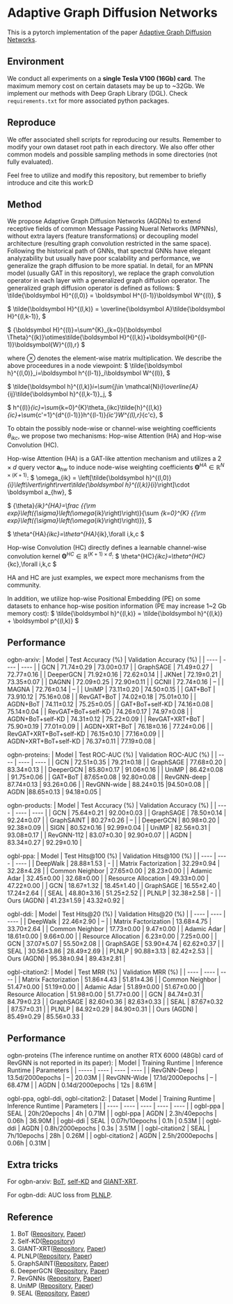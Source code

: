 # Adaptive Graph Diffusion Networks

This is a pytorch implementation of the paper [Adaptive Graph Diffusion Networks](https://arxiv.org/abs/2012.15024).

## Environment
We conduct all experiments on a **single Tesla V100 (16Gb) card**. The maximum memory cost on certain datasets may be up to ~32Gb. We implement our methods with Deep Graph Library (DGL). Check `requirements.txt` for more associated python packages.

## Reproduce
We offer associated shell scripts for reproducing our results. Remember to modify your own dataset root path in each directory. We also offer other common models and possible sampling methods in some directories (not fully evaluated).

Feel free to utilize and modify this repository, but remember to briefly introduce and cite this work:D
 
## Method
We propose Adaptive Graph Diffusion Networks (AGDNs) to extend receptive fields of common Message Passing Nueral Networks (MPNNs), without extra layers (feature transformations) or decoupling model architecture (resulting graph convolution restricted in the same space). Following the historical path of GNNs, that spectral GNNs have elegant analyzability but usually have poor scalability and performance, we generalize the graph diffusion to be more spatial. In detail, for an MPNN model (usually GAT in this repository), we replace the graph convolution operator in each layer with a generalized graph diffusion operator. The generalized graph diffusion operator is defined as follows:
$
\tilde{\boldsymbol H}^{(l,0)} = \boldsymbol H^{(l-1)}\boldsymbol W^{(l)},
$

$
\tilde{\boldsymbol H}^{(l,k)} = \overline{\boldsymbol A}\tilde{\boldsymbol H}^{(l,k-1)},
$

$
{\boldsymbol H}^{(l)}=\sum^{K}_{k=0}{\boldsymbol \Theta}^{(k)}\otimes\tilde{\boldsymbol H}^{(l,k)}+\boldsymbol{H}^{(l-1)}\boldsymbol{W}^{(l),r}
$

where $\otimes$ denotes the element-wise matrix multiplication. We describe the above proceedures in a node viewpoint:
$
\tilde{\boldsymbol h}^{(l,0)}_i=\boldsymbol h^{(l-1)}_i\boldsymbol W^{(l)},
$

$
\tilde{\boldsymbol h}^{(l,k)}_i=\sum_{j\in \mathcal{N}_i}\overline{A}_{ij}\tilde{\boldsymbol h}^{(l,k-1)}_j,
$

$
h^{(l)}_{ic}=\sum_{k=0}^{K}\theta_{ikc}\tilde{h}^{(l,k)}_{ic}+\sum_{c'=1}^{d^{(l-1)}}h^{(l-1)}_{ic'}W^{(l),r}_{c'c},
$

To obtain the possibly node-wise or channel-wise weighting coefficients $\theta_{ikc}$, we propose two mechanisms: Hop-wise Attention (HA) and Hop-wise Convolution (HC).

Hop-wise Attention (HA) is a GAT-like attention mechanism and utilizes a $2\times d$ query vector $\boldsymbol a_{hw}$ to induce node-wise weighting coefficients $\boldsymbol \Theta^{HA} \in \mathbb R^{N\times (K+1)}$:
$
\omega_{ik} = \left[\tilde{\boldsymbol h}^{(l,0)}_{i}\left\lvert\right\rvert\tilde{\boldsymbol h}^{(l,k)}_{i}\right]\cdot \boldsymbol a_{hw},
$

$
{\theta}_{ik}^{HA}=\frac {{\rm exp}\left({\sigma}\left(\omega_{ik}\right)\right)}{\sum _{k=0}^{K} {{\rm exp}\left({\sigma}\left(\omega_{ik}\right)\right)}},
$

$
\theta^{HA}_{ikc}=\theta^{HA}_{ik},\forall i,k,c
$

Hop-wise Convolution (HC) directly defines a learnable channel-wise convolution kernel $\boldsymbol \Theta^{HC}\in \mathbb R^{(K+1)\times d}$:
$
\theta^{HC}_{ikc}=\theta^{HC}_{kc},\forall i,k,c
$

HA and HC are just examples, we expect more mechanisms from the community.

In addition, we utilize hop-wise Positional Embedding (PE) on some datasets to enhance hop-wise position information (PE may increase 1~2 Gb memory cost):
$
\tilde{\boldsymbol h}^{(l,k)} = \tilde{\boldsymbol h}^{(l,k)} + \boldsymbol p^{(l,k)}
$

## Performance
ogbn-arxiv:
|  Model   | Test Accuracy (%) | Validation Accuracy (%) |
|  ----  | ----  | ----  |
| GCN | 71.74±0.29 | 73.00±0.17 |
| GraphSAGE | 71.49±0.27 | 72.77±0.16 |
| DeeperGCN | 71.92±0.16 | 72.62±0.14 |
| JKNet | 72.19±0.21 | 73.35±0.07 |
| DAGNN | 72.09±0.25 | 72.90±0.11 |
| GCNII | 72.74±0.16 | – |
| MAGNA | 72.76±0.14 | – |
| UniMP | 73.11±0.20 | 74.50±0.15 |
| GAT+BoT | 73.910.12 | 75.16±0.08 |
| RevGAT+BoT | 74.02±0.18 | 75.01±0.10 |
| AGDN+BoT | 74.11±0.12 | 75.25±0.05 |
| GAT+BoT+self-KD | 74.16±0.08 | 75.14±0.04 |
| RevGAT+BoT+self-KD | 74.26±0.17 | 74.97±0.08 |
| AGDN+BoT+self-KD | 74.31±0.12 | 75.22±0.09 |
| RevGAT+XRT+BoT | 75.90±0.19 | 77.01±0.09 |
| AGDN+XRT+BoT | 76.18±0.16 | 77.24±0.06 |
| RevGAT+XRT+BoT+self-KD | 76.15±0.10 | 77.16±0.09 |
| AGDN+XRT+BoT+self-KD | 76.37±0.11 | 77.19±0.08 |

ogbn-proteins:
|  Model   | Test ROC-AUC (%) | Validation ROC-AUC (%) |
|  ----  | ----  | ----  |
| GCN  | 72.51±0.35 | 79.21±0.18 |
| GraphSAGE | 77.68±0.20 | 83.34±0.13 |
| DeeperGCN | 85.80±0.17 | 91.06±0.16 |
| UniMP | 86.42±0.08 | 91.75±0.06 |
| GAT+BoT | 87.65±0.08 | 92.80±0.08 |
| RevGNN-deep | 87.74±0.13 | 93.26±0.06 |
| RevGNN-wide | 88.24±0.15 |94.50±0.08 |
| AGDN |88.65±0.13 | 94.18±0.05 |

ogbn-products:
|  Model   | Test Accuracy (%) | Validation Accuracy (%) |
|  ----  | ----  | ----  |
| GCN | 75.64±0.21 | 92.00±0.03 |
| GraphSAGE | 78.50±0.14 | 92.24±0.07 |
| GraphSAINT | 80.27±0.26 | – |
| DeeperGCN | 80.98±0.20 | 92.38±0.09 |
| SIGN | 80.52±0.16 | 92.99±0.04 |
| UniMP | 82.56±0.31 | 93.08±0.17 |
| RevGNN-112 | 83.07±0.30 | 92.90±0.07 |
| AGDN | 83.34±0.27 | 92.29±0.10 |

ogbl-ppa:
|  Model   | Test Hits@100 (%) | Validation Hits@100 (%) |
|  ----  | ----  | ----  |
| DeepWalk | 28.88±1.53 | - |
| Matrix Factorization | 32.29±0.94 | 32.28±4.28 |
| Common Neighbor | 27.65±0.00 | 28.23±0.00 |
| Adamic Adar | 32.45±0.00 | 32.68±0.00 |
| Resource Allocation | 49.33±0.00 | 47.22±0.00 |
| GCN | 18.67±1.32 | 18.45±1.40 |
| GraphSAGE | 16.55±2.40 | 17.24±2.64 |
| SEAL | 48.80±3.16 | 51.25±2.52 |
| PLNLP | 32.38±2.58 | - |
| Ours (AGDN) | 41.23±1.59 | 43.32±0.92 |

ogbl-ddi:
|  Model   | Test Hits@20 (%) | Validation Hits@20 (%) |
|  ----  | ----  | ----  |
| DeepWalk | 22.46±2.90 | – |
| Matrix Factorization | 13.68±4.75 | 33.70±2.64 |
| Common Neighbor | 17.73±0.00 | 9.47±0.00 |
| Adamic Adar | 18.61±0.00 | 9.66±0.00 |
| Resource Allocation | 6.23±0.00 | 7.25±0.00 |
| GCN | 37.07±5.07 | 55.50±2.08 |
| GraphSAGE | 53.90±4.74 | 62.62±0.37 |
| SEAL | 30.56±3.86 | 28.49±2.69 |
| PLNLP | 90.88±3.13 | 82.42±2.53 |
| Ours (AGDN) | 95.38±0.94 | 89.43±2.81 |

ogbl-citation2:
|  Model   | Test MRR (%) | Validation MRR (%) |
|  ----  | ----  | ----  |
| Matrix Factorization | 51.86±4.43 | 51.81±4.36 |
| Common Neighbor | 51.47±0.00 | 51.19±0.00 |
| Adamic Adar | 51.89±0.00 | 51.67±0.00 |
| Resource Allocation | 51.98±0.00 | 51.77±0.00 |
| GCN  | 84.74±0.31 | 84.79±0.23 |
| GraphSAGE | 82.60±0.36 | 82.63±0.33 |
| SEAL | 87.67±0.32 | 87.57±0.31 |
| PLNLP | 84.92±0.29 | 84.90±0.31 |
| Ours (AGDN) | 85.49±0.29 | 85.56±0.33 |

## Performance
ogbn-proteins (The inference runtime on another RTX 6000 (48Gb) card of RevGNN is not reported in its paper):
| Model | Training Runtime | Inference Runtime | Parameters |
| ----- | ---- | ---- | ---- |
| RevGNN-Deep | 13.5d/2000epochs | – | 20.03M |
| RevGNN-Wide | 17.1d/2000epochs | – | 68.47M |
| AGDN | 0.14d/2000epochs | 12s | 8.61M |

ogbl-ppa, ogbl-ddi, ogbl-citation2:
| Dataset | Model | Training Runtime | Inference Runtime | Parameters |
| ---- | ---- | ---- | ---- | ---- |
| ogbl-ppa | SEAL | 20h/20epochs | 4h | 0.71M |
| ogbl-ppa | AGDN | 2.3h/40epochs | 0.06h | 36.90M |
| ogbl-ddi | SEAL | 0.07h/10epochs | 0.1h | 0.53M |
| ogbl-ddi | AGDN | 0.8h/2000epochs | 0.3s | 3.51M |
| ogbl-citation2 | SEAL | 7h/10epochs | 28h | 0.26M |
| ogbl-citation2 | AGDN | 2.5h/2000epochs | 0.06h | 0.31M |

## Extra tricks

For ogbn-arxiv: [BoT](https://github.com/Espylapiza/Bag-of-Tricks-for-Node-Classification-with-Graph-Neural-Networks), [self-KD](https://github.com/ShunliRen/dgl/tree/master/examples/pytorch/ogb/ogbn-arxiv) and [GIANT-XRT](https://github.com/elichienxD/deep_gcns_torch).

For ogbn-ddi: AUC loss from [PLNLP](https://github.com/zhitao-wang/PLNLP).

## Reference
1. BoT ([Repository](https://github.com/Espylapiza/Bag-of-Tricks-for-Node-Classification-with-Graph-Neural-Networks), [Paper](https://arxiv.org/abs/2103.13355))
2. Self-KD([Repository](https://github.com/ShunliRen/dgl/tree/master/examples/pytorch/ogb/ogbn-arxiv))
3. GIANT-XRT([Repository](https://github.com/elichienxD/deep_gcns_torch), [Paper](https://arxiv.org/abs/2111.00064))
4. PLNLP([Repository](https://github.com/zhitao-wang/PLNLP), [Paper](https://arxiv.org/pdf/2112.02936))
5. GraphSAINT([Repository](https://github.com/GraphSAINT/GraphSAINT), [Paper](https://openreview.net/forum?id=BJe8pkHFwS))
6. DeeperGCN ([Repository](https://github.com/lightaime/deep_gcns_torch), [Paper](https://arxiv.org/abs/2006.07739))
7. RevGNNs ([Repository](https://github.com/lightaime/deep_gcns_torch/tree/master/examples/ogb_eff), [Paper](https://github.com/lightaime/deep_gcns_torch))
8. UniMP ([Repository](https://github.com/PaddlePaddle/PGL/tree/main/ogb_examples/nodeproppred/unimp), [Paper](https://arxiv.org/pdf/2009.03509))
9. SEAL ([Repository](https://github.com/facebookresearch/SEAL_OGB), [Paper](https://arxiv.org/pdf/2010.16103))